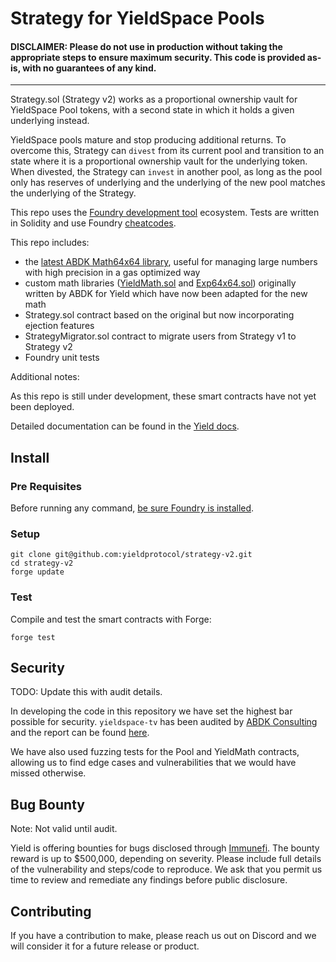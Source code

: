 # Strategy for YieldSpace Pools

#### DISCLAIMER: Please do not use in production without taking the appropriate steps to ensure maximum security. This code is provided as-is, with no guarantees of any kind.

---

Strategy.sol (Strategy v2) works as a proportional ownership vault for YieldSpace Pool tokens, with a second state in which it holds a given underlying instead.

YieldSpace pools mature and stop producing additional returns. To overcome this, Strategy can `divest` from its current pool and transition to an state where it is a proportional ownership vault for the underlying token. When divested, the Strategy can `invest` in another pool, as long as the pool only has reserves of underlying and the underlying of the new pool matches the underlying of the Strategy.

This repo uses the [Foundry development tool](https://github.com/gakonst/foundry) ecosystem. Tests are written in Solidity and use Foundry [cheatcodes](https://github.com/gakonst/foundry/tree/master/forge#cheat-codes).

This repo includes:

- the [latest ABDK Math64x64 library](https://github.com/abdk-consulting/abdk-libraries-solidity/blob/master/ABDKMath64x64.sol), useful for managing large numbers with high precision in a gas optimized way
- custom math libraries ([YieldMath.sol](https://github.com/yieldprotocol/yieldspace-tv/blob/update-yieldmath/src/YieldMath.sol) and [Exp64x64.sol](https://github.com/yieldprotocol/yieldspace-tv/blob/update-yieldmath/src/Exp64x64.sol)) originally written by ABDK for Yield which have now been adapted for the new math
- Strategy.sol contract based on the original but now incorporating ejection features
- StrategyMigrator.sol contract to migrate users from Strategy v1 to Strategy v2
- Foundry unit tests

Additional notes:

As this repo is still under development, these smart contracts have not yet been deployed.

Detailed documentation can be found in the [Yield docs](docs.yieldprotocol.com).

## Install

### Pre Requisites

Before running any command, [be sure Foundry is installed](https://github.com/gakonst/foundry#installation).

### Setup

```
git clone git@github.com:yieldprotocol/strategy-v2.git
cd strategy-v2
forge update
```

### Test

Compile and test the smart contracts with Forge:

```
forge test
```

## Security

TODO: Update this with audit details.

In developing the code in this repository we have set the highest bar possible for security. `yieldspace-tv` has been audited by [ABDK Consulting](https://www.abdk.consulting/) and the report can be found [here](https://github.com/yieldprotocol/yieldspace-tv/blob/main/audit/ABDK_Yield_yieldspace_tv_v_1_0.pdf).

We have also used fuzzing tests for the Pool and YieldMath contracts, allowing us to find edge cases and vulnerabilities that we would have missed otherwise.

## Bug Bounty

Note: Not valid until audit.

Yield is offering bounties for bugs disclosed through [Immunefi](https://immunefi.com/bounty/yieldprotocol). The bounty reward is up to $500,000, depending on severity. Please include full details of the vulnerability and steps/code to reproduce. We ask that you permit us time to review and remediate any findings before public disclosure.

## Contributing

If you have a contribution to make, please reach us out on Discord and we will consider it for a future release or product.
